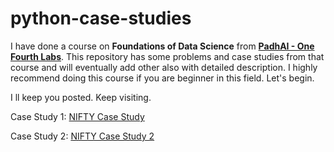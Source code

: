 # python-case-studies
I have done a course on **Foundations of Data Science** from [**PadhAI - One Fourth Labs**](https://padhai.onefourthlabs.in/). This repository has some problems and case studies from that course and will eventually add other also with detailed description. I highly recommend doing this course if you are beginner in this field.
Let's begin.

I ll keep you posted. Keep visiting.

Case Study 1: [NIFTY Case Study](https://github.com/sahilbansal1729/python-case-studies/blob/master/NIFTY%20Case%20Study.ipynb)

Case Study 2: [NIFTY Case Study 2](https://github.com/sahilbansal1729/python-case-studies/blob/master/NIFTY%20Case%20Study%202.ipynb)
